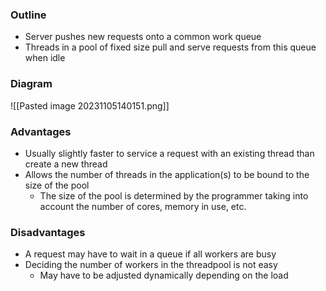 ### Outline
- Server pushes new requests onto a common work queue
- Threads in a pool of fixed size pull and serve requests from this queue when idle
### Diagram
![[Pasted image 20231105140151.png]]
### Advantages
- Usually slightly faster to service a request with an existing thread than create a new thread
- Allows the number of threads in the application(s) to be bound to the size of the pool
	- The size of the pool is determined by the programmer taking into account the number of cores, memory in use, etc.
### Disadvantages
- A request may have to wait in a queue if all workers are busy
- Deciding the number of workers in the threadpool is not easy
	- May have to be adjusted dynamically depending on the load